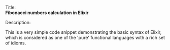 Title:<br/>
<b>Fibonacci numbers calculation in Elixir</b>

Description:<br/>
<p>This is a very simple code snippet demonstrating the basic syntax of Elixir, which is considered as one of the 'pure' functional languages with a rich set of idioms.
